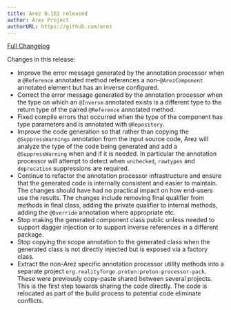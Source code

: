 ```yaml
---
title: Arez 0.161 released
author: Arez Project
authorURL: https://github.com/arez
---
```


[Full Changelog](https://github.com/arez/arez/compare/v0.160...v0.161)

Changes in this release:

* Improve the error message generated by the annotation processor when a `@Reference` annotated method references a non-`@ArezComponent` annotated element but has an inverse configured.
* Correct the error message generated by the annotation processor when the type on which an `@Inverse` annotated exists is a different type to the return type of the paired `@Reference` annotated method.
* Fixed compile errors that occurred when the type of the component has type parameters and is annotated with `@Repository`.
* Improve the code generation so that rather than copying the `@SuppressWarnings` annotation from the input source code, Arez will analyze the type of the code being generated and add a `@SuppressWarning` when and if it is needed. In particular the annotation processor will attempt to detect when `unchecked`, `rawtypes` and `deprecation` suppressions are required.
* Continue to refactor the annotation processor infrastructure and ensure that the generated code is internally consistent and easier to maintain. The changes should have had no practical impact on how end-users use the results. The changes include removing final qualifier from methods in final class, adding the private qualifier to internal methods, adding the `@Override` annotation where appropriate etc.
* Stop making the generated component class public unless needed to support dagger injection or to support inverse references in a different package.
* Stop copying the scope annotation to the generated class when the generated class is not directly injected but is exposed via a factory class.
* Extract the non-Arez specific annotation processor utility methods into a separate project `org.realityforge.proton:proton-processor-pack`. These were previously copy-paste shared between several projects. This is the first step towards sharing the code directly. The code is relocated as part of the build process to potential code eliminate conflicts.
